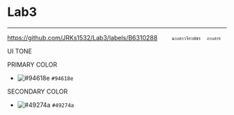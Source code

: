 # Lab3

<hr/>


https://github.com/JRKs1532/Lab3/labels/B6310288     ``     นางสาวจีราพัชร  กางสาร     ``

UI TONE 

PRIMARY COLOR
- ![#94618e](https://placehold.co/15x15/94618e/94618e.png) `#94618e`

SECONDARY COLOR
- ![#49274a](https://placehold.co/15x15/49274a/49274a.png) `#49274a`



